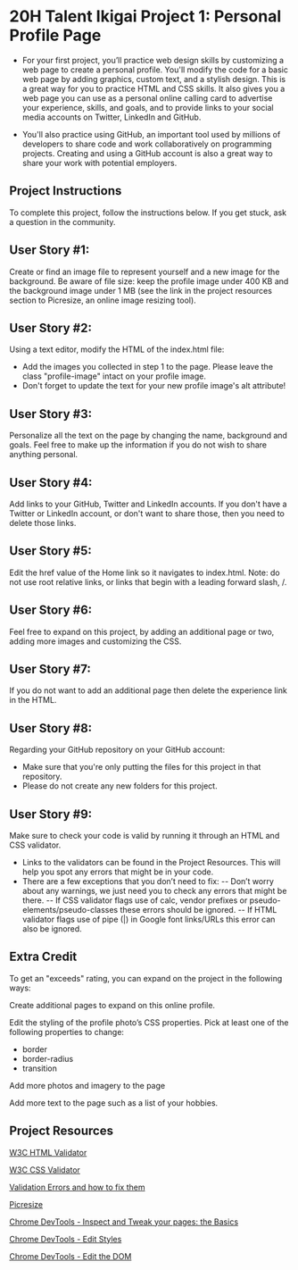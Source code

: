 # 20H Talent Ikigai Project 1: Personal Profile Page

- For your first project, you’ll practice web design skills by customizing a web page to create a personal profile. You'll modify the code for a basic web page by adding graphics, custom text, and a stylish design. This is a great way for you to practice HTML and CSS skills. It also gives you a web page you can use as a personal online calling card to advertise your experience, skills, and goals, and to provide links to your social media accounts on Twitter, LinkedIn and GitHub.

- You'll also practice using GitHub, an important tool used by millions of developers to share code and work collaboratively on programming projects. Creating and using a GitHub account is also a great way to share your work with potential employers.

## Project Instructions
To complete this project, follow the instructions below. If you get stuck, ask a question in the community.

## User Story #1: 
Create or find an image file to represent yourself and a new image for the background. Be aware of file size: keep the profile image under 400 KB and the background image under 1 MB (see the link in the project resources section to Picresize, an online image resizing tool).

## User Story #2: 
Using a text editor, modify the HTML of the index.html file:
- Add the images you collected in step 1 to the page. Please leave the class "profile-image" intact on your profile image.
- Don't forget to update the text for your new profile image's alt attribute!

## User Story #3: 
Personalize all the text on the page by changing the name, background and goals. Feel free to make up the information if you do not wish to share anything personal.

## User Story #4:
Add links to your GitHub, Twitter and LinkedIn accounts. If you don't have a Twitter or LinkedIn account, or don't want to share those, then you need to delete those links.

## User Story #5:
Edit the href value of the Home link so it navigates to index.html. Note: do not use root relative links, or links that begin with a leading forward slash, /.

## User Story #6:
Feel free to expand on this project, by adding an additional page or two, adding more images and customizing the CSS.

## User Story #7:
If you do not want to add an additional page then delete the experience link in the HTML.

## User Story #8:
Regarding your GitHub repository on your GitHub account:
- Make sure that you're only putting the files for this project in that repository.
- Please do not create any new folders for this project.

## User Story #9:
Make sure to check your code is valid by running it through an HTML and CSS validator.
- Links to the validators can be found in the Project Resources. This will help you spot any errors that might be in your code.
- There are a few exceptions that you don’t need to fix:
-- Don’t worry about any warnings, we just need you to check any errors that might be there.
-- If CSS validator flags use of calc, vendor prefixes or pseudo-elements/pseudo-classes these errors should be ignored.
-- If HTML validator flags use of pipe (|) in Google font links/URLs this error can also be ignored.

## Extra Credit

To get an "exceeds" rating, you can expand on the project in the following ways:

Create additional pages to expand on this online profile.

Edit the styling of the profile photo’s CSS properties. Pick at least one of the following properties to change:
- border
- border-radius
- transition

Add more photos and imagery to the page

Add more text to the page such as a list of your hobbies.

## Project Resources

[W3C HTML Validator](https://validator.w3.org/#validate_by_input)

[W3C CSS Validator](https://jigsaw.w3.org/css-validator/#validate_by_input)

[Validation Errors and how to fix them](http://line25.com/articles/10-common-validation-errors-and-how-to-fix-them)

[Picresize](http://picresize.com/)

[Chrome DevTools - Inspect and Tweak your pages: the Basics](https://developers.google.com/web/tools/chrome-devtools/iterate/inspect-styles/basics?hl=en)

[Chrome DevTools - Edit Styles](https://developers.google.com/web/tools/chrome-devtools/iterate/inspect-styles/edit-styles)

[Chrome DevTools - Edit the DOM](https://developers.google.com/web/tools/chrome-devtools/iterate/inspect-styles/edit-dom)